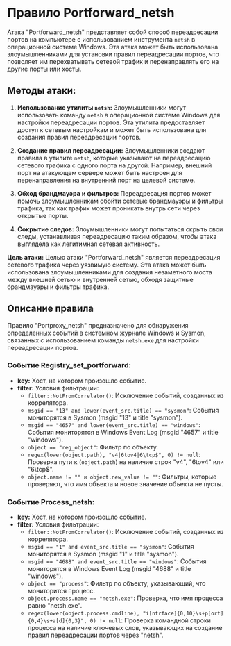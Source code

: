 # Правило Portforward_netsh

Атака "Portforward_netsh" представляет собой способ переадресации портов на компьютере с использованием инструмента `netsh` в операционной системе Windows. Эта атака может быть использована злоумышленниками для установки правил переадресации портов, что позволяет им перехватывать сетевой трафик и перенаправлять его на другие порты или хосты.

## Методы атаки:

1. **Использование утилиты `netsh`:** Злоумышленники могут использовать команду `netsh` в операционной системе Windows для настройки переадресации портов. Эта утилита предоставляет доступ к сетевым настройкам и может быть использована для создания правил переадресации портов.

2. **Создание правил переадресации:** Злоумышленники создают правила в утилите `netsh`, которые указывают на переадресацию сетевого трафика с одного порта на другой. Например, внешний порт на атакующем сервере может быть настроен для перенаправления на внутренний порт на целевой системе.

3. **Обход брандмауэра и фильтров:** Переадресация портов может помочь злоумышленникам обойти сетевые брандмауэры и фильтры трафика, так как трафик может проникать внутрь сети через открытые порты.

4. **Сокрытие следов:** Злоумышленники могут попытаться скрыть свои следы, устанавливая переадресацию таким образом, чтобы атака выглядела как легитимная сетевая активность.

**Цель атаки:** Целью атаки "Portforward_netsh" является переадресация сетевого трафика через уязвимую систему. Эта атака может быть использована злоумышленниками для создания незаметного моста между внешней сетью и внутренней сетью, обходя защитные брандмауэры и фильтры трафика.

## Описание правила

Правило "Portproxy_netsh" предназначено для обнаружения определенных событий в системном журнале Windows и Sysmon, связанных с использованием команды `netsh.exe` для настройки переадресации портов.

### Событие Registry_set_portforward:

- **key:** Хост, на котором произошло событие.
- **filter:** Условия фильтрации:
  - `filter::NotFromCorrelator()`: Исключение событий, созданных из коррелятора.
  - `msgid == "13" and lower(event_src.title) == "sysmon"`: События мониторятся в Sysmon (msgid "13" и title "sysmon").
  - `msgid == "4657" and lower(event_src.title) == "windows"`: События мониторятся в Windows Event Log (msgid "4657" и title "windows").
  - `object == "reg_object"`: Фильтр по объекту.
  - `regex(lower(object.path), "v4|6tov4|6\tcp$", 0) != null`: Проверка пути к (`object.path`) на наличие строк "v4", "6tov4" или "6\tcp$".
  - `object.name != "" и object.new_value != ""`: Фильтры, которые проверяют, что имя объекта и новое значение объекта не пусты.

### Событие Process_netsh:

- **key:** Хост, на котором произошло событие.
- **filter:** Условия фильтрации:
  - `filter::NotFromCorrelator()`: Исключение событий, созданных из коррелятора.
  - `msgid == "1" and event_src.title == "sysmon"`: События мониторятся в Sysmon (msgid "1" и title "sysmon").
  - `msgid == "4688" and event_src.title == "windows"`: События мониторятся в Windows Event Log (msgid "4688" и title "windows").
  - `object == "process"`: Фильтр по объекту, указывающий, что мониторится процесс.
  - `object.process.name == "netsh.exe"`: Проверка, что имя процесса равно "netsh.exe".
  - `regex(lower(object.process.cmdline), "i[ntrface]{0,10}\s+p[ort]{0,4}\s+a[d]{0,3}", 0) != null`: Проверка командной строки процесса на наличие ключевых слов, указывающих на создание правил переадресации портов через "netsh".
